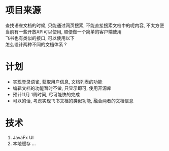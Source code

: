 
# 项目来源  

查找语雀文档的时候, 只能通过网页搜索, 不能直接搜索文档中的呢内容, 不太方便  
当前有一些开放API可以使用, 顺便做一个简单的客户端使用  
飞书也有类似的接口, 可以使用以下  
怎么设计两种不同的文档体系 ?  

# 计划  

- 实现登录语雀, 获取用户信息, 文档列表的功能
- 编辑文档的功能暂时不做, 只显示即可, 使用开源库 
- 预计11月 1周时间, 尽可能快的完成  
- 可以的话, 考虑实现飞书文档的类似功能, 融合两者的文档信息  

# 技术  

1. JavaFx UI  
2. 本地缓存 ...  





